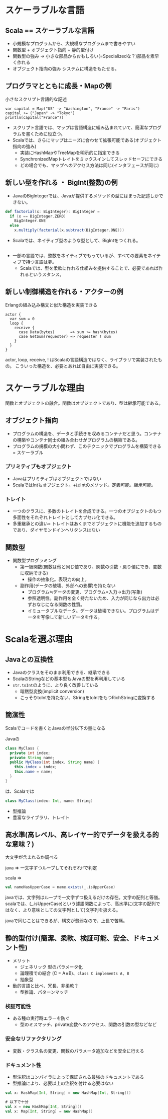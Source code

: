 # スケーラブルな言語

## Scala == スケーラブルな言語
- 小規模なプログラムから、大規模なプログラムまで書きやすい
- 関数型 + オブジェクト指向 + 静的型付け
- 関数型の強み → 小さな部品からおもしろい(=Specializedな？)部品を素早く作れる
- オブジェクト指向の強み システムに構造をもたせる。

## プログラマとともに成長・Mapの例
小さなスクリプト言語的な記述
```
var capital = Map("US" -> "Washington", "France" -> "Paris")
capital += ("Japan" -> "Tokyo")
println(capital("France"))
```
- スクリプト言語では、マップは言語構造に組み込まれていて、簡潔なプログラムを書くために役立つ。
- Scalaでは、さらにマップはニーズに合わせて拡張可能である(オブジェクト指向の強み)
  - 実装にHashMapやTreeMapを明示的に指定できる
  - SynchronizedMapトレイトをミックスインしてスレッドセーフにできる
  - どの場合でも、マップへのアクセス方法は同じ(インタフェースが同じ)

## 新しい型を作れる ・ BigInt(整数)の例
- JavaのBigIntegerでは、Javaが提供するメソッドの型にはまった記述しかできない。
```scala
def factorial(x: BigInteger): BigInteger =
  if (x == BigInteger.ZERO)
    BigInteger.ONE
  else
    x.multiply(factorial(x.subtract(BigInteger.ONE)))
```
- Scalaでは、ネイティブ型のような型として、BigIntをつくれる。
```scala

```
- 一部の言語では、整数をネイティブでもっているが、すべての要素をネイティブで持つ言語は夢。
  - Scalaでは、型を柔軟に作れる仕組みを提供することで、必要であれば作れるというスタンス。

## 新しい制御構造を作れる・アクターの例
Erlangの組み込み構文と似た構造を実装できる
```
actor {
  var sum = 0
  loop {
    receive {
      case Data(bytes)       => sum += hash(bytes)
      case GetSum(requester) => requester ! sum
    }
  }
}
```
actor, loop, receive, ! はScalaの言語構造ではなく、ライブラリで実装されたもの。
こういった構造を、必要とあれば自由に実装できる。

# スケーラブルな理由
関数とオブジェクトの融合。関数はオブジェクトであり、型は継承可能である。

## オブジェクト指向
- プログラムの構造を、データと手続きを収めるコンテナだと思う。コンテナの構築やコンテナ同士の組み合わせがプログラムの構築である。
- プログラムの規模の大小問わず、このテクニックでプログラムを構築できる = スケーラブル

### プリミティブもオブジェクト
- Javaはプリミティブはオブジェクトではない
- ScalaではIntもオブジェクト。+はIntのメソッド。定義可能。継承可能。

### トレイト
- 一つのクラスに、多数のトレイトを合成できる。一つのオブジェクトのもつ多面性をそれぞれトレイトとしてカプセル化できる。
- 多重継承との違い= トレイトはあくまでオブジェクトに機能を追加するものであり、ダイヤモンドインヘリタンスはない

## 関数型
- 関数型プログラミング
  - 第一級関数(関数は他と同じ値であり、関数の引数・戻り値にでき、変数に収納できる)
    - 操作の抽象化。表現力の向上。
  - 副作用(データの破壊、外部への影響)を持たない
    - プログラム≒データの変更、プログラム=入力→出力(写象)
    - 参照透明性。副作用を全く持たないため、入力が同じなら出力は必ずおなじになる関数の性質。
    - イミュータブルなデータ。データは破壊できない。プログラムはデータを写像して新しいデータを作る。

# Scalaを選ぶ理由
## Javaとの互換性
- Javaのクラスをそのまま利用できる、継承できる
- ScalaのStringなどの基本型もJavaの型を再利用している
- ```str.toInt```のように、より良く改善している
  - 暗黙型変換(implicit conversion)
  - こっそりtoIntを持たない、StringをtoIntをもつRichStringに変換する

## 簡潔性
Scalaでコードを書くとJavaの半分以下の量になる

Javaの
```java
class MyClass {
  private int index;
  private String name;
  public MyClass(int index, String name) {
    this.index = index;
    this.name = name;
  }
}
```
は、Scalaでは
```scala
class MyClass(index: Int, name: String)
```
- 型推論
- 豊富なライブラリ、トレイト

## 高水準(高レベル、高レイヤー的でデータを扱える的な意味？)
大文字が含まれるか調べる

java => 一文字ずつループしてそれぞれifで判定

scala =>
```scala
val nameHasUpperCase = name.exists(_.isUpperCase)
```

javaでは、文字列はループで一文字ずつ扱えるだけの存在。文字の配列と等価。
scalaでは、(_.isUpperCase)という述語関数によって、高水準に(文字の配列ではなく、より意味としての文字列として)文字列を扱える。

javaで同じことはできるが、構文が貧弱なので、上長で苦痛。


## 静的型付け(簡潔、柔軟、検証可能、安全、ドキュメント性)
- メリット
  - ジェネリック 型のパラメータ化
  - 論理積での結合 (C = A∧B)、```class C implements A, B```
  - 抽象型
- 動的言語と比べ、冗長、非柔軟？
  - 型推論、パターンマッチ

### 検証可能性
- ある種の実行時エラーを防ぐ
  - 型のミスマッチ、private変数へのアクセス、関数の引数の型などなど

### 安全なリファクタリング
- 変数・クラス名の変更、関数のパラメータ追加などを安全に行える

### ドキュメント性
- 型注釈はコンパイラによって保証される最強のドキュメントである
- 型推論により、必要以上の注釈を付ける必要はない
```scala
val x: HashMap[Int, String] = new HashMap[Int, String]()

# 以下で十分
val x = new HashMap[Int, String]()
val x: Map[Int, String] = new HashMap()
```

